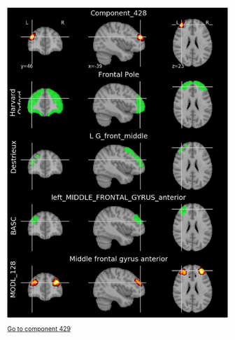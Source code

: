 


![428](preliminary/428.jpg "Component 428")

[Go to component 429](https://parietal-inria.github.io/MODL_atlas/1024/429 "Component 429")